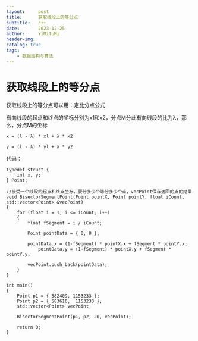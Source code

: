 ```yaml
---
layout:     post
title:      获取线段上的等分点
subtitle:   c++
date:       2023-12-25
author:     YiMiTuMi
header-img: 
catalog: true
tags:
    - 数据结构与算法
---
```


# 获取线段上的等分点

获取线段上的等分点可以用：定比分点公式

有向线段的起点和终点的坐标分别为x1和x2，分点M分此有向线段的比为λ，那么，分点M的坐标

	
 	x = (l - λ) * xl + λ * x2
	
	y = (l - λ) * yl + λ * y2

代码：

	typedef struct {
		int x, y;
	} Point;
	
	//接受一个线段的起点和终点坐标，要分多少个等分多少个点，vecPoint保存返回的点的结果
	void BisectorSegmentPoint(Point pointX, Point pointY, float iCount, std::vector<Point> &vecPoint)
	{
		for (float i = 1; i <= iCount; i++)
		{
			float fSegment = i / iCount;
	
			Point pointData = { 0, 0 };
	
			pointData.x = (1-fSegment) * pointX.x + fSegment * pointY.x;
        		pointData.y = (1-fSegment) * pointX.y + fSegment * pointY.y;
	
			vecPoint.push_back(pointData);
		}
	}

	int main() 
	{
		Point p1 = { 582409, 1153233 };
		Point p2 = { 583616,  1153233 };
		std::vector<Point> vecPoint;
		
		BisectorSegmentPoint(p1, p2, 20, vecPoint);
	
		return 0;
	}
